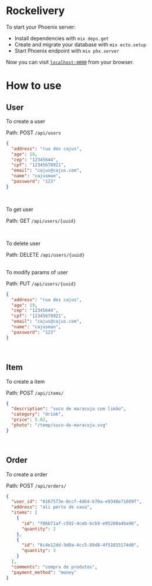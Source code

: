 # Rockelivery

To start your Phoenix server:

- Install dependencies with `mix deps.get`
- Create and migrate your database with `mix ecto.setup`
- Start Phoenix endpoint with `mix phx.server`

Now you can visit [`localhost:4000`](http://localhost:4000) from your browser.

# How to use

## User

To create a user

Path: POST `/api/users`

```json
{
  "address": "rua dos cajus",
  "age": 19,
  "cep": "12345644",
  "cpf": "12345678921",
  "email": "cajus@cajus.com",
  "name": "cajusman",
  "password": "123"
}
```

<br />

To get user

Path: GET `/api/users/{uuid}`

<br />

To delete user

Path: DELETE `/api/users/{uuid}`

<br />
To modify params of user

Path: PUT `/api/users/{uuid}`

```json
{
  "address": "rua dos cajus",
  "age": 19,
  "cep": "12345644",
  "cpf": "12345678921",
  "email": "cajus@cajus.com",
  "name": "cajusman",
  "password": "123"
}
```

<br />

## Item

To create a item

Path: POST `/api/items/`

```json
{
  "description": "suco de maracuja com limão",
  "category": "drink",
  "price": 5.02,
  "photo": "/temp/suco-de-maracuja.svg"
}
```

<br />

## Order

To create a order

Path: POST `/api/orders/`

```json
{
  "user_id": "0167573e-8ccf-4d64-b70a-e9348e71609f",
  "address": "ali perto de casa",
  "items": [
    {
      "id": "f86b71af-c592-4ceb-bcb9-e95200a4ba96",
      "quantity": 2
    },
    {
      "id": "6c4e12dd-9d0a-4cc5-89d8-4f51815174d0",
      "quantity": 3
    }
  ],
  "comments": "compra de produtos",
  "payment_method": "money"
}
```
